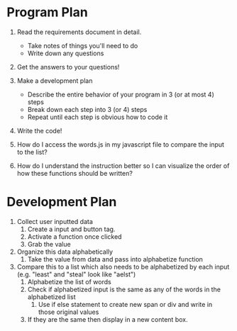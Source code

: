 # Program Plan

1.  Read the requirements document in detail.
    - Take notes of things you'll need to do
    - Write down any questions
2.  Get the answers to your questions!
3.  Make a development plan
    - Describe the entire behavior of your program in 3 (or at most 4) steps
    - Break down each step into 3 (or 4) steps
    - Repeat until each step is obvious how to code it
4.  Write the code!

5.  How do I access the words.js in my javascript file to compare the input to the list?
6.  How do I understand the instruction better so I can visualize the order of how these functions should be written?

# Development Plan

1.  Collect user inputted data
    1.  Create a input and button tag.
    2.  Activate a function once clicked
    3.  Grab the value
2.  Organize this data alphabetically
    1.  Take the value from data and pass into alphabetize function
3.  Compare this to a list which also needs to be alphabetized by each input
    (e.g. "least" and "steal" look like "aelst")
    1.  Alphabetize the list of words
    2.  Check if alphabetized input is the same as any of the words in the alphabetized list
        1.  Use if else statement to create new span or div and write in those original values
    3.  If they are the same then display in a new content box.
